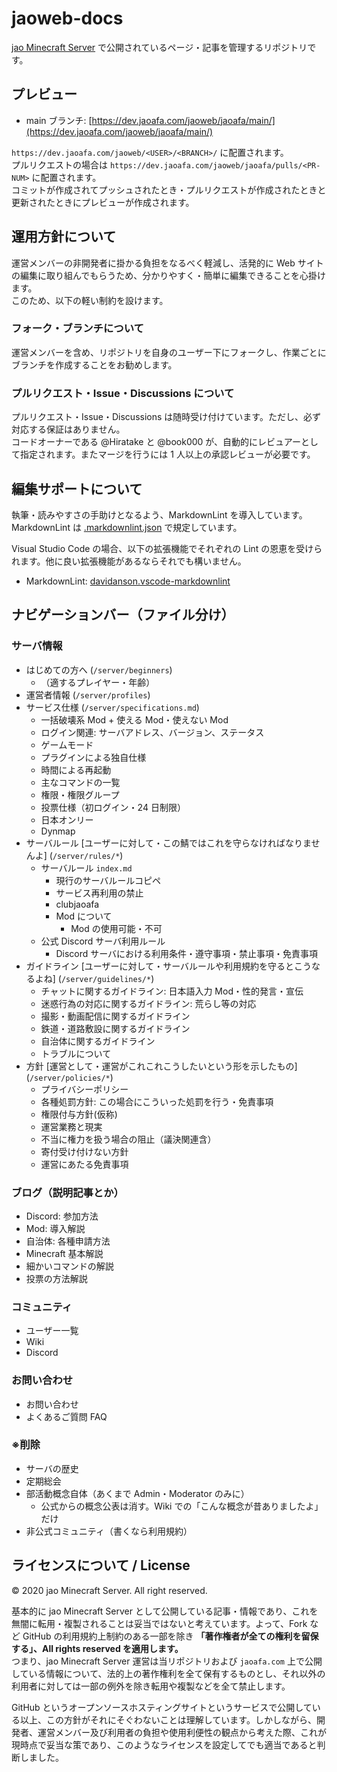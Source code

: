 # jaoweb-docs

[jao Minecraft Server](https://jaoafa.com) で公開されているページ・記事を管理するリポジトリです。

## プレビュー

- main ブランチ: [https://dev.jaoafa.com/jaoweb/jaoafa/main/](https://dev.jaoafa.com/jaoweb/jaoafa/main/)

`https://dev.jaoafa.com/jaoweb/<USER>/<BRANCH>/` に配置されます。  
プルリクエストの場合は `https://dev.jaoafa.com/jaoweb/jaoafa/pulls/<PR-NUM>` に配置されます。  
コミットが作成されてプッシュされたとき・プルリクエストが作成されたときと更新されたときにプレビューが作成されます。

## 運用方針について

運営メンバーの非開発者に掛かる負担をなるべく軽減し、活発的に Web サイトの編集に取り組んでもらうため、分かりやすく・簡単に編集できることを心掛けます。  
このため、以下の軽い制約を設けます。

### フォーク・ブランチについて

運営メンバーを含め、リポジトリを自身のユーザー下にフォークし、作業ごとにブランチを作成することをお勧めします。

### プルリクエスト・Issue・Discussions について

プルリクエスト・Issue・Discussions は随時受け付けています。ただし、必ず対応する保証はありません。  
コードオーナーである @Hiratake と @book000 が、自動的にレビュアーとして指定されます。またマージを行うには 1 人以上の承認レビューが必要です。

## 編集サポートについて

執筆・読みやすさの手助けとなるよう、MarkdownLint を導入しています。  
MarkdownLint は [.markdownlint.json](.markdownlint.json) で規定しています。

Visual Studio Code の場合、以下の拡張機能でそれぞれの Lint の恩恵を受けられます。他に良い拡張機能があるならそれでも構いません。

- MarkdownLint: [davidanson.vscode-markdownlint](https://marketplace.visualstudio.com/items?itemName=DavidAnson.vscode-markdownlint)

## ナビゲーションバー（ファイル分け）

### サーバ情報

- はじめての方へ (`/server/beginners`)
  - （適するプレイヤー・年齢）
- 運営者情報 (`/server/profiles`)
- サービス仕様 (`/server/specifications.md`)
  - 一括破壊系 Mod + 使える Mod・使えない Mod
  - ログイン関連: サーバアドレス、バージョン、ステータス
  - ゲームモード
  - プラグインによる独自仕様
  - 時間による再起動
  - 主なコマンドの一覧
  - 権限・権限グループ
  - 投票仕様（初ログイン・24 日制限）
  - 日本オンリー
  - Dynmap
- サーバルール [ユーザーに対して・この鯖ではこれを守らなければなりませんよ] (`/server/rules/*`)
  - サーバルール `index.md`
    - 現行のサーバルールコピペ
    - サービス再利用の禁止
    - clubjaoafa
    - Mod について
      - Mod の使用可能・不可
  - 公式 Discord サーバ利用ルール
    - Discord サーバにおける利用条件・遵守事項・禁止事項・免責事項
- ガイドライン [ユーザーに対して・サーバルールや利用規約を守るとこうなるよね] (`/server/guidelines/*`)
  - チャットに関するガイドライン: 日本語入力 Mod・性的発言・宣伝
  - 迷惑行為の対応に関するガイドライン: 荒らし等の対応
  - 撮影・動画配信に関するガイドライン
  - 鉄道・道路敷設に関するガイドライン
  - 自治体に関するガイドライン
  - トラブルについて
- 方針 [運営として・運営がこれこれこうしたいという形を示したもの] (`/server/policies/*`)
  - プライバシーポリシー
  - 各種処罰方針: この場合にこういった処罰を行う・免責事項
  - 権限付与方針(仮称)
  - 運営業務と現実
  - 不当に権力を扱う場合の阻止（議決関連含）
  - 寄付受け付けない方針
  - 運営にあたる免責事項

### ブログ（説明記事とか）

- Discord: 参加方法
- Mod: 導入解説
- 自治体: 各種申請方法
- Minecraft 基本解説
- 細かいコマンドの解説
- 投票の方法解説

### コミュニティ

- ユーザー一覧
- Wiki
- Discord

### お問い合わせ

- お問い合わせ
- よくあるご質問 FAQ

### ※削除

- サーバの歴史
- 定期総会
- 部活動概念自体（あくまで Admin・Moderator のみに）
  - 公式からの概念公表は消す。Wiki での「こんな概念が昔ありましたよ」だけ
- 非公式コミュニティ（書くなら利用規約）

## ライセンスについて / License

©︎ 2020 jao Minecraft Server. All right reserved.

基本的に jao Minecraft Server として公開している記事・情報であり、これを無闇に転用・複製されることは妥当ではないと考えています。よって、Fork など GitHub の利用規約上制約のある一部を除き **「著作権者が全ての権利を留保する」、All rights reserved を適用します。**  
つまり、jao Minecraft Server 運営は当リポジトリおよび `jaoafa.com` 上で公開している情報について、法的上の著作権利を全て保有するものとし、それ以外の利用者に対しては一部の例外を除き転用や複製などを全て禁止します。

GitHub というオープンソースホスティングサイトというサービスで公開している以上、この方針がそれにそぐわないことは理解しています。しかしながら、開発者、運営メンバー及び利用者の負担や使用利便性の観点から考えた際、これが現時点で妥当な策であり、このようなライセンスを設定してでも適当であると判断しました。
